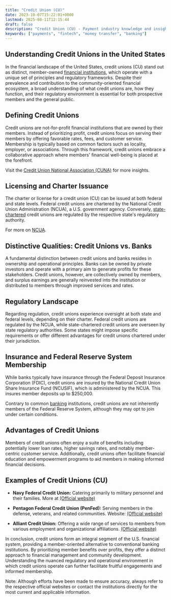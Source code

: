 ```yaml
---
title: "Credit Union (CU)"
date: 2023-10-07T15:22:01+0000
lastmod: 2025-08-11T12:15:44
draft: false
description: "Credit Union (CU) - Payment industry knowledge and insights"
keywords: ["payments", "fintech", "money transfer", "banking"]
---
```


## **Understanding Credit Unions in the United States**

In the financial landscape of the United States, credit unions (CU) stand out as distinct, member-owned [financial institutions](https://faisalkhanllc.xyz/resources/payments-wiki/f/financial-institution-fi/), which operate with a unique set of principles and regulatory frameworks. Despite their prevalence and contribution to the community-oriented financial ecosystem, a broad understanding of what credit unions are, how they function, and their regulatory environment is essential for both prospective members and the general public.

## **Defining Credit Unions**

Credit unions are not-for-profit financial institutions that are owned by their members. Instead of prioritizing profit, credit unions focus on serving their members by offering favorable rates, fees, and customer service. Membership is typically based on common factors such as locality, employer, or associations. Through this framework, credit unions embrace a collaborative approach where members' financial well-being is placed at the forefront.

Visit the [Credit Union National Association (CUNA)](https://www.cuna.org/) for more insights.

## **Licensing and Charter Issuance**

The charter or license for a credit union (CU) can be issued at both federal and state levels. Federal credit unions are chartered by the National Credit Union Administration (NCUA), a U.S. government agency. Conversely, [state-chartered](https://faisalkhanllc.xyz/resources/payments-wiki/s/state-chartered-bank/) credit unions are regulated by the respective state's regulatory authority.

For more on [NCUA](https://www.ncua.gov/).

## **Distinctive Qualities: Credit Unions vs. Banks**

A fundamental distinction between credit unions and banks resides in ownership and operational principles. Banks can be owned by private investors and operate with a primary aim to generate profits for these stakeholders. Credit unions, however, are collectively owned by members, and surplus earnings are generally reinvested into the institution or distributed to members through improved services and rates.

## **Regulatory Landscape**

Regarding regulation, credit unions experience oversight at both state and federal levels, depending on their charter. Federal credit unions are regulated by the NCUA, while state-chartered credit unions are overseen by state regulatory authorities. Some states might impose specific requirements or offer different advantages for credit unions chartered under their jurisdiction.

## **Insurance and Federal Reserve System Membership**

While banks typically have insurance through the Federal Deposit Insurance Corporation (FDIC), credit unions are insured by the National Credit Union Share Insurance Fund (NCUSIF), which is administered by the NCUA. This insures member deposits up to $250,000.

Contrary to common [banking](https://faisalkhanllc.xyz/resources/payments-wiki/b/banking/) institutions, credit unions are not inherently members of the Federal Reserve System, although they may opt to join under certain conditions.

## **Advantages of Credit Unions**

Members of credit unions often enjoy a suite of benefits including potentially lower loan rates, higher savings rates, and notably member-centric customer service. Additionally, credit unions often facilitate financial education and empowerment programs to aid members in making informed financial decisions.

## **Examples of Credit Unions** (CU)

- **Navy Federal Credit Union:** Catering primarily to military personnel and their families. More at [(Official website)](https://www.navyfederal.org/)

- **Pentagon Federal Credit Union (PenFed):** Serving members in the defense, veterans, and related communities. Website: [(Official website)](https://www.penfed.org/)

- **Alliant Credit Union:** Offering a wide range of services to members from various employment and organizational affiliations. [(Official website)](https://www.alliantcreditunion.org/)

In conclusion, credit unions form an integral segment of the U.S. financial system, providing a member-oriented alternative to conventional banking institutions. By prioritizing member benefits over profits, they offer a distinct approach to financial management and community development. Understanding the nuanced regulatory and operational environment in which credit unions operate can further facilitate fruitful engagements and informed membership.

Note: Although efforts have been made to ensure accuracy, always refer to the respective official websites or contact the institutions directly for the most current and applicable information.